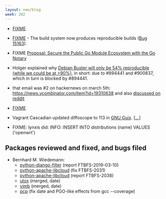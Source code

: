 ```yaml
---
layout: new/blog
week: 202
---
```


* [FIXME](https://salsa.debian.org/reproducible-builds/diffoscope/issues/45#note_68258)

* [FIXME](https://www.wireshark.org/docs/relnotes/wireshark-3.0.0.html) - The build system now produces reproducible builds ([Bug 15163](https://bugs.wireshark.org/bugzilla/show_bug.cgi?id=15163)).

* FIXME [Proposal: Secure the Public Go Module Ecosystem with the Go Notary](https://go.googlesource.com/proposal/+/master/design/25530-notary.md) 

* Holger explained why [Debian Buster will only be 54% reproducible (while we could be at >90%)](https://lists.reproducible-builds.org/pipermail/rb-general/2019-March/001492.html), in short: due to #894441 and #900837, which in turn is blocked by #894441.
 * that email was #2 on hackernews on march 5th:  https://news.ycombinator.com/item?id=19310638 and also [discussed on reddit](https://www.reddit.com/r/linux/comments/axxkov/debian_buster_will_only_be_54_reproducible_while/)

* [FIXME](https://www.reddit.com/r/linux/comments/axxkov/debian_buster_will_only_be_54_reproducible_while/)

* Vagrant Cascadian updated diffoscope to 113 in [GNU Guix](https://www.gnu.org/software/guix/).&nbsp;[[...](https://git.savannah.gnu.org/cgit/guix.git/commit/?id=11599cff1e0335797deab8f48d1fe8741d7eeb11)]

* FIXME: lynxis did: INFO: 	INSERT INTO distributions (name) VALUES ('openwrt')

## Packages reviewed and fixed, and bugs filed

* Bernhard M. Wiedemann:
    * [python-django-filter](https://github.com/carltongibson/django-filter/issues/1050) (report FTBFS-2019-03-10)
    * [python-apache-libcloud](https://github.com/apache/libcloud/pull/1279) (fix FTBFS-2031)
    * [python-apache-libcloud](https://issues.apache.org/jira/browse/LIBCLOUD-1038) (report FTBFS-2038)
    * [utox](https://github.com/uTox/uTox/pull/1334) (merged, date)
    * [vimb](https://github.com/fanglingsu/vimb/pull/542) (merged, date)
    * [pcp](https://build.opensuse.org/request/show/682435) (fix date and PGO-like effects from gcc --coverage)
